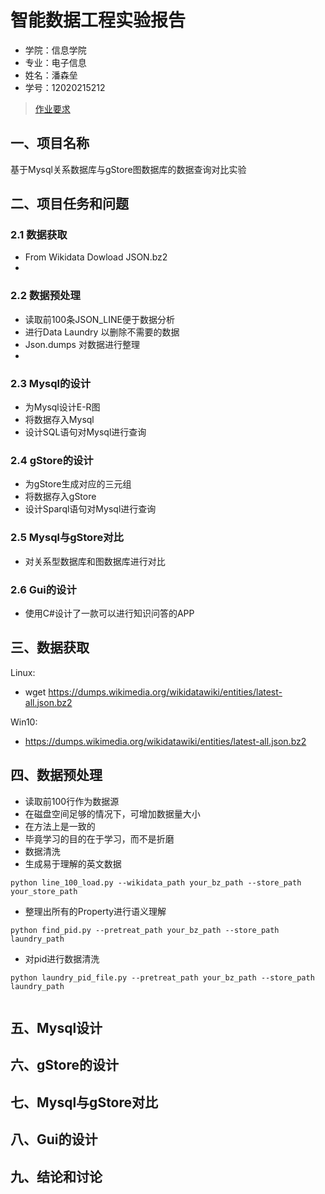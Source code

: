 智能数据工程实验报告
====================

- 学院：信息学院
- 专业：电子信息
- 姓名：潘森垒
- 学号：12020215212


> [作业要求](作业要求.md)


## 一、项目名称
基于Mysql关系数据库与gStore图数据库的数据查询对比实验

## 二、项目任务和问题
### 2.1 数据获取

* From Wikidata Dowload JSON.bz2
* 
### 2.2 数据预处理

* 读取前100条JSON_LINE便于数据分析
* 进行Data Laundry 以删除不需要的数据
* Json.dumps 对数据进行整理
* 
### 2.3 Mysql的设计

* 为Mysql设计E-R图
* 将数据存入Mysql
* 设计SQL语句对Mysql进行查询

### 2.4 gStore的设计

* 为gStore生成对应的三元组
* 将数据存入gStore
* 设计Sparql语句对Mysql进行查询

### 2.5 Mysql与gStore对比

* 对关系型数据库和图数据库进行对比

### 2.6 Gui的设计

* 使用C#设计了一款可以进行知识问答的APP

## 三、数据获取

Linux:
* wget https://dumps.wikimedia.org/wikidatawiki/entities/latest-all.json.bz2

Win10: 
* https://dumps.wikimedia.org/wikidatawiki/entities/latest-all.json.bz2

## 四、数据预处理

* 读取前100行作为数据源
* 在磁盘空间足够的情况下，可增加数据量大小
* 在方法上是一致的
* 毕竟学习的目的在于学习，而不是折磨
* 数据清洗
* 生成易于理解的英文数据
```
python line_100_load.py --wikidata_path your_bz_path --store_path your_store_path
```

* 整理出所有的Property进行语义理解
```
python find_pid.py --pretreat_path your_bz_path --store_path laundry_path
```


* 对pid进行数据清洗
```
python laundry_pid_file.py --pretreat_path your_bz_path --store_path laundry_path
```
```

```

## 五、Mysql设计


## 六、gStore的设计


## 七、Mysql与gStore对比


## 八、Gui的设计


## 九、结论和讨论
